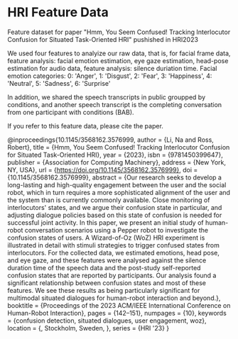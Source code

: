 # HRI Feature Data

Feature dataset for paper "Hmm, You Seem Confused! Tracking Interlocutor Confusion for Situated Task-Oriented HRI" pushished in HRI2023

We used four features to analyize our raw data, that is,
for facial frame data, feature analysis: facial emotion estimation, eye gaze estimation, head-pose estimation
for audio data, feature analysis: silence duriation time. 
Facial emotion categories: 0: 'Anger', 1: 'Disgust', 2: 'Fear', 3: 'Happiness', 4: 'Neutral', 5: 'Sadness', 6: 'Surprise'

In addition, we shared the speech transcripts in public groupped by conditions, and another speech transcript is the completing conversation from one participant with conditions (BAB).

If you refer to this feature data, please cite the paper. 

@inproceedings{10.1145/3568162.3576999,
author = {Li, Na and Ross, Robert},
title = {Hmm, You Seem Confused! Tracking Interlocutor Confusion for Situated Task-Oriented HRI},
year = {2023},
isbn = {9781450399647},
publisher = {Association for Computing Machinery},
address = {New York, NY, USA},
url = {https://doi.org/10.1145/3568162.3576999},
doi = {10.1145/3568162.3576999},
abstract = {Our research seeks to develop a long-lasting and high-quality engagement between the user and the social robot, which in turn requires a more sophisticated alignment of the user and the system than is currently commonly available. Close monitoring of interlocutors' states, and we argue their confusion state in particular, and adjusting dialogue policies based on this state of confusion is needed for successful joint activity. In this paper, we present an initial study of human-robot conversation scenarios using a Pepper robot to investigate the confusion states of users. A Wizard-of-Oz (WoZ) HRI experiment is illustrated in detail with stimuli strategies to trigger confused states from interlocutors. For the collected data, we estimated emotions, head pose, and eye gaze, and these features were analysed against the silence duration time of the speech data and the post-study self-reported confusion states that are reported by participants. Our analysis found a significant relationship between confusion states and most of these features. We see these results as being particularly significant for multimodal situated dialogues for human-robot interaction and beyond.},
booktitle = {Proceedings of the 2023 ACM/IEEE International Conference on Human-Robot Interaction},
pages = {142–151},
numpages = {10},
keywords = {confusion detection, situated dialogues, user engagement, woz},
location = {<conf-loc>, <city>Stockholm</city>, <country>Sweden</country>, </conf-loc>},
series = {HRI '23}
}

